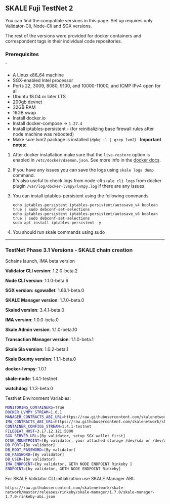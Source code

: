 ## SKALE Fuji TestNet 2

You can find the compatible versions in this page. Set up requires only Validator-Cli, Node-Cli and SGX versions.

The rest of the versions were provided for docker containers and correspondent tags in their individual code repositories.

### **Prerequisites**
`
-   A Linux x86_64 machine
-   SGX-enabled Intel processor
-   Ports 22, 3009, 8080, 9100, and 10000-11000, and ICMP IPv4 open for all
-   Ubuntu 18.04 or later LTS
-   200gb devnet
-   32GB RAM
-   16GB swap
-   Install docker.io
-   Install docker-compose -> `1.27.4`
-   Install iptables-persistent - (for reinitializing base firewall rules after node machine was rebooted)
-   Make sure lvm2 package is installed (`dpkg -l | grep lvm2`)
`
**Important notes:**  

1.  After docker installation make sure that the `live-restore` option
is enabled in `/etc/docker/daemon.json`. See more info in the [docker docs](https://docs.docker.com/config/containers/live-restore/).  

2.  If you have any issues you can save the logs using `skale logs dump` command.  
It's also useful to check logs from node-cli `skale cli logs` from docker plugin `/var/log/docker-lvmpy/lvmpy.log` if there are any issues.

3.  You can install iptables-persistent using the following commands
    ```
    echo iptables-persistent iptables-persistent/autosave_v4 boolean true | sudo debconf-set-selections
    echo iptables-persistent iptables-persistent/autosave_v6 boolean true | sudo debconf-set-selections
    sudo apt install iptables-persistent -y
    ```

4.  You should run skale commands using sudo

----

### TestNet Phase 3.1 Versions - SKALE chain creation
Schains launch, IMA beta version

**Validator CLI version**: 1.2.0-beta.2

**Node CLI version**: 1.1.0-beta.6

**SGX version: sgxwallet**: 1.66.1-beta.0

**SKALE Manager version**: 1.7.0-beta.0

**Skaled version**: 3.4.1-beta.0

**IMA version**: 1.0.0-beta.0

**Skale Admin version**: 1.1.0-beta.10

**Transaction Manager version**: 1.1.0-beta.1

**Skale Sla version**: 1.0.2-beta.1

**Skale Bounty version**: 1.1.1-beta.0

**docker-lvmpy**: 1.0.1

**skale-node**: 1.4.1-testnet

**watchdog**: 1.1.3-beta.0 

TestNet Environment Variables: 

```bash
MONITORING_CONTAINERS=True
DOCKER_LVMPY_STREAM=1.0.1
MANAGER_CONTRACTS_ABI_URL=https://raw.githubusercontent.com/skalenetwork/skale-network/master/releases/rinkeby/skale-manager/1.7.0/skale-manager-1.7.0-rinkeby-abi.json
IMA_CONTRACTS_ABI_URL=https://raw.githubusercontent.com/skalenetwork/skale-network/master/releases/rinkeby/IMA/1.0.0-beta.0/abi.json
CONTAINER_CONFIGS_STREAM=1.4.1-testnet
FILEBEAT_HOST=3.17.12.121:5000
SGX_SERVER_URL=[By validator, setup SGX wallet first]
DISK_MOUNTPOINT=[By validator, your attached storage /dev/sda or /dev/xvdd (this is an example. You just need to use your 2TB block volume mount point)]
DB_PORT=[By validator]
DB_ROOT_PASSWORD=[By validator]
DB_PASSWORD=[By validator]
DB_USER=[by validator]
IMA_ENDPOINT=[by validator, GETH NODE ENDPOINT Rinkeby ]
ENDPOINT=[by validator, GETH NODE ENDPOINT Rinkeby]
```

For SKALE Validator CLI initialization use SKALE Manager ABI:

`https://raw.githubusercontent.com/skalenetwork/skale-network/master/releases/rinkeby/skale-manager/1.7.0/skale-manager-1.7.0-rinkeby-abi.json`

